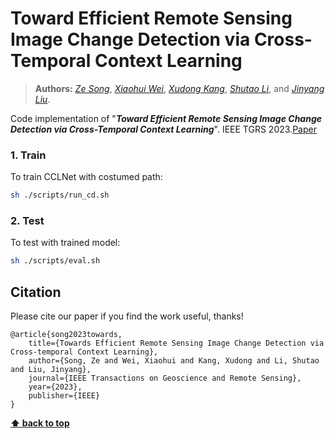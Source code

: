 # Toward Efficient Remote Sensing Image Change Detection via Cross-Temporal Context Learning
> **Authors:** 
> [*Ze Song*](https://scholar.google.com/citations?user=uatSii8AAAAJ&hl=zh-CN&oi=sra),
> [*Xiaohui Wei*](https://scholar.google.co.il/citations?user=Uq50h3gAAAAJ&hl=zh-CN),
> [*Xudong Kang*](https://scholar.google.com/citations?user=5XOeLZYAAAAJ&hl=en),
> [*Shutao Li*](https://scholar.google.com/citations?user=PlBq8n8AAAAJ&hl=en),
> and [*Jinyang Liu*](https://scholar.google.de/citations?user=PxUXOdsAAAAJ&hl=zh-CN&oi=ao).


Code implementation of "_**Toward Efficient Remote Sensing Image Change Detection via Cross-Temporal Context Learning**_".  IEEE TGRS 2023.[Paper](https://ieeexplore.ieee.org/abstract/document/10138342)


### 1. Train

To train CCLNet with costumed path:

```bash
sh ./scripts/run_cd.sh
```
### 2. Test

To test with trained model:

```bash
sh ./scripts/eval.sh
```



## Citation

Please cite our paper if you find the work useful, thanks!


	@article{song2023towards,
  		title={Towards Efficient Remote Sensing Image Change Detection via Cross-temporal Context Learning},
  		author={Song, Ze and Wei, Xiaohui and Kang, Xudong and Li, Shutao and Liu, Jinyang},
  		journal={IEEE Transactions on Geoscience and Remote Sensing},
  		year={2023},
  		publisher={IEEE}
	}
	

**[⬆ back to top](#1-preface)**
